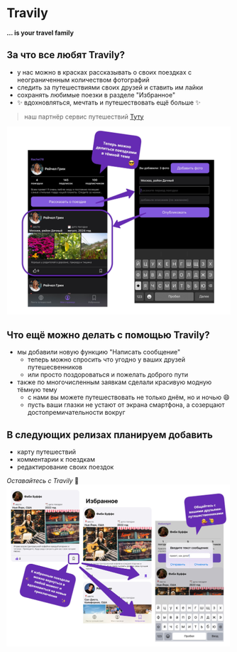 # Travily
__... is your travel family__


## За что все любят Travily?

- у нас можно в красках рассказывать о своих поездках с неограниченным количеством фотографий
- следить за путешествиями своих друзей и ставить им лайки
- сохранять любимые поезки в разделе "Избранное"
- ✨ вдохновляться, мечтать и путешествовать ещё больше ✨
>наш партнёр сервис путешествий [Туту](https://www.tutu.ru/)

![обординг темная тема](https://github.com/annrybinka/Travily/blob/main/Travily/Assets.xcassets/Study%20swift%20-%20screen1.jpg)


## Что ещё можно делать с помощью Travily?

- мы добавили новую функцию "Написать сообщение"
    - теперь можно спросить что угодно у ваших друзей путешесвенников
    - или просто поздороваться и пожелать доброго пути
- также по многочисленным заявкам сделали красивую модную тёмную тему
    - с нами вы можете путешествовать не только днём, но и ночью :smile:
    - пусть ваши глазки не устают от экрана смартфона, а созерцают достопремичательности вокруг

## В следующих релизах планируем добавить

- карту путешествий
- комментарии к поездкам
- редактирование своих поездок

_Оставайтесь с Travily_ 🤍
![онбординг](https://github.com/annrybinka/Travily/blob/main/Travily/Assets.xcassets/Study%20swift%20-%20screen2.jpg)
